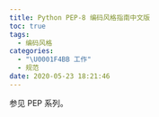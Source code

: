 ```yaml
---
title: Python PEP-8 编码风格指南中文版
toc: true
tags:
  - 编码风格
categories:
  - "\U0001F4BB 工作"
  - 规范
date: 2020-05-23 18:21:46
---
```


参见 PEP 系列。